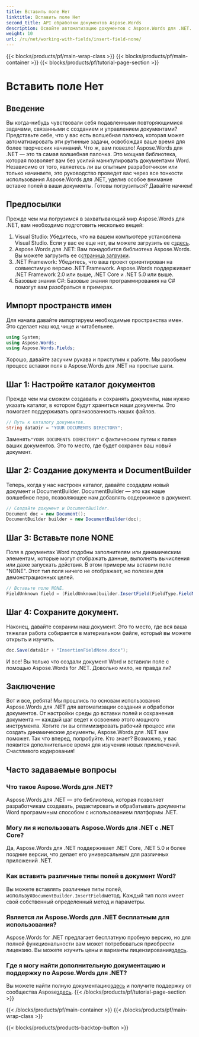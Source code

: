 ```yaml
---
title: Вставить поле Нет
linktitle: Вставить поле Нет
second_title: API обработки документов Aspose.Words
description: Освойте автоматизацию документов с Aspose.Words для .NET. Узнайте, как вставлять поля шаг за шагом и оптимизировать рабочий процесс. Идеально подходит для разработчиков всех уровней.
weight: 10
url: /ru/net/working-with-fields/insert-field-none/
---
```


{{< blocks/products/pf/main-wrap-class >}}
{{< blocks/products/pf/main-container >}}
{{< blocks/products/pf/tutorial-page-section >}}

# Вставить поле Нет

## Введение

Вы когда-нибудь чувствовали себя подавленными повторяющимися задачами, связанными с созданием и управлением документами? Представьте себе, что у вас есть волшебная палочка, которая может автоматизировать эти рутинные задачи, освобождая ваше время для более творческих начинаний. Что ж, вам повезло! Aspose.Words для .NET — это та самая волшебная палочка. Это мощная библиотека, которая позволяет вам без усилий манипулировать документами Word. Независимо от того, являетесь ли вы опытным разработчиком или только начинаете, это руководство проведет вас через все тонкости использования Aspose.Words для .NET, уделив особое внимание вставке полей в ваши документы. Готовы погрузиться? Давайте начнем!

## Предпосылки

Прежде чем мы погрузимся в захватывающий мир Aspose.Words для .NET, вам необходимо подготовить несколько вещей:

1.  Visual Studio: Убедитесь, что на вашем компьютере установлена Visual Studio. Если у вас ее еще нет, вы можете загрузить ее с[здесь](https://visualstudio.microsoft.com/downloads/).
2.  Aspose.Words для .NET: Вам понадобится библиотека Aspose.Words. Вы можете загрузить ее с[страница загрузки](https://releases.aspose.com/words/net/).
3. .NET Framework: Убедитесь, что ваш проект ориентирован на совместимую версию .NET Framework. Aspose.Words поддерживает .NET Framework 2.0 или выше, .NET Core и .NET 5.0 или выше.
4. Базовые знания C#: Базовые знания программирования на C# помогут вам разобраться в примерах.

## Импорт пространств имен

Для начала давайте импортируем необходимые пространства имен. Это сделает наш код чище и читабельнее.

```csharp
using System;
using Aspose.Words;
using Aspose.Words.Fields;
```

Хорошо, давайте засучим рукава и приступим к работе. Мы разобьем процесс вставки поля в Aspose.Words для .NET на простые шаги.

## Шаг 1: Настройте каталог документов

Прежде чем мы сможем создавать и сохранять документы, нам нужно указать каталог, в котором будут храниться наши документы. Это помогает поддерживать организованность наших файлов.

```csharp
// Путь к каталогу документов.
string dataDir = "YOUR DOCUMENTS DIRECTORY";
```

 Заменять`"YOUR DOCUMENTS DIRECTORY"` с фактическим путем к папке ваших документов. Это то место, где будет сохранен ваш новый документ.

## Шаг 2: Создание документа и DocumentBuilder

Теперь, когда у нас настроен каталог, давайте создадим новый документ и DocumentBuilder. DocumentBuilder — это как наше волшебное перо, позволяющее нам добавлять содержимое в документ.

```csharp
// Создайте документ и DocumentBuilder.
Document doc = new Document();
DocumentBuilder builder = new DocumentBuilder(doc);
```

## Шаг 3: Вставьте поле NONE

Поля в документах Word подобны заполнителям или динамическим элементам, которые могут отображать данные, выполнять вычисления или даже запускать действия. В этом примере мы вставим поле "NONE". Этот тип поля ничего не отображает, но полезен для демонстрационных целей.

```csharp
// Вставьте поле NONE.
FieldUnknown field = (FieldUnknown)builder.InsertField(FieldType.FieldNone, false);
```

## Шаг 4: Сохраните документ.

Наконец, давайте сохраним наш документ. Это то место, где вся ваша тяжелая работа собирается в материальном файле, который вы можете открыть и изучить.

```csharp
doc.Save(dataDir + "InsertionFieldNone.docx");
```

И все! Вы только что создали документ Word и вставили поле с помощью Aspose.Words for .NET. Довольно мило, не правда ли?

## Заключение

Вот и все, ребята! Мы прошлись по основам использования Aspose.Words для .NET для автоматизации создания и обработки документов. От настройки среды до вставки полей и сохранения документа — каждый шаг ведет к освоению этого мощного инструмента. Хотите ли вы оптимизировать рабочий процесс или создать динамические документы, Aspose.Words для .NET вам поможет. Так что вперед, попробуйте. Кто знает? Возможно, у вас появится дополнительное время для изучения новых приключений. Счастливого кодирования!

## Часто задаваемые вопросы

### Что такое Aspose.Words для .NET?
Aspose.Words для .NET — это библиотека, которая позволяет разработчикам создавать, редактировать и обрабатывать документы Word программным способом с использованием платформы .NET.

### Могу ли я использовать Aspose.Words для .NET с .NET Core?
Да, Aspose.Words для .NET поддерживает .NET Core, .NET 5.0 и более поздние версии, что делает его универсальным для различных приложений .NET.

### Как вставить различные типы полей в документ Word?
 Вы можете вставлять различные типы полей, используя`DocumentBuilder.InsertField`метод. Каждый тип поля имеет свой собственный определенный метод и параметры.

### Является ли Aspose.Words для .NET бесплатным для использования?
 Aspose.Words for .NET предлагает бесплатную пробную версию, но для полной функциональности вам может потребоваться приобрести лицензию. Вы можете изучить цены и варианты лицензирования[здесь](https://purchase.aspose.com/buy).

### Где я могу найти дополнительную документацию и поддержку по Aspose.Words для .NET?
 Вы можете найти полную документацию[здесь](https://reference.aspose.com/words/net/) и получите поддержку от сообщества Aspose[здесь](https://forum.aspose.com/c/words/8).
{{< /blocks/products/pf/tutorial-page-section >}}

{{< /blocks/products/pf/main-container >}}
{{< /blocks/products/pf/main-wrap-class >}}

{{< blocks/products/products-backtop-button >}}
